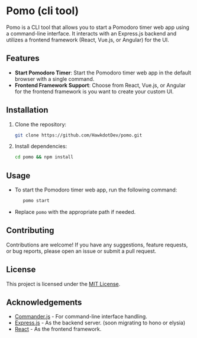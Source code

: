 # Pomo (cli tool)

Pomo is a CLI tool that allows you to start a Pomodoro timer web app using a command-line interface. It interacts with an Express.js backend and utilizes a frontend framework (React, Vue.js, or Angular) for the UI.

## Features

- **Start Pomodoro Timer**: Start the Pomodoro timer web app in the default browser with a single command.
- **Frontend Framework Support**: Choose from React, Vue.js, or Angular for the frontend framework is you want to create your custom UI.

## Installation

1. Clone the repository:

   ```bash
   git clone https://github.com/HawkdotDev/pomo.git
   ```

2. Install dependencies:

   ```bash
   cd pomo && npm install
   ```

## Usage

- To start the Pomodoro timer web app, run the following command:
   
   ```bash
      pomo start
   ```

- Replace `pomo` with the appropriate path if needed.

<!--  
## Configuration

- **Web App URL**: Replace `'https://your-pomo-timer-url.com'` in the code with the actual URL of your Pomodoro timer web app.
- **Express.js Backend**: Customize the Express.js server code in `server.js` to fit your requirements.
-->

## Contributing

Contributions are welcome! If you have any suggestions, feature requests, or bug reports, please open an issue or submit a pull request.

## License

This project is licensed under the [MIT License](LICENSE).

## Acknowledgements

- [Commander.js](https://github.com/tj/commander.js) - For command-line interface handling.
- [Express.js](https://expressjs.com/) - As the backend server. (soon migrating to hono or elysia)
- [React](https://reactjs.org/) - As the frontend framework.
